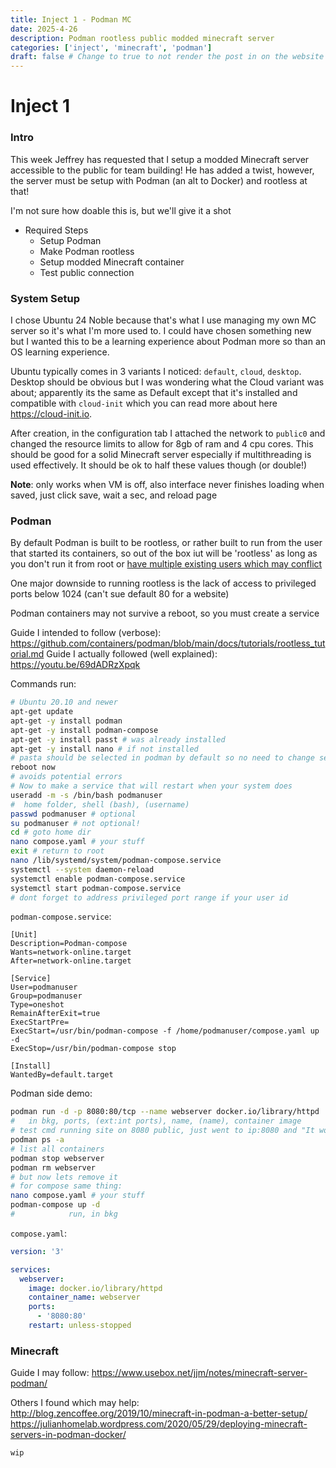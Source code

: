 ```yaml
---
title: Inject 1 - Podman MC
date: 2025-4-26
description: Podman rootless public modded minecraft server
categories: ['inject', 'minecraft', 'podman']
draft: false # Change to true to not render the post in on the website
---
```


# Inject 1

### Intro
This week Jeffrey has requested that I setup a modded Minecraft server accessible to the public for team building! He has added a twist, however, the server must be setup with Podman (an alt to Docker) and rootless at that!

I'm not sure how doable this is, but we'll give it a shot

- Required Steps
    - Setup Podman
    - Make Podman rootless
    - Setup modded Minecraft container
    - Test public connection

### System Setup
I chose Ubuntu 24 Noble because that's what I use managing my own MC server so it's what I'm more used to. I could have chosen something new but I wanted this to be a learning experience about Podman more so than an OS learning experience.

Ubuntu typically comes in 3 variants I noticed: `default`, `cloud`, `desktop`. Desktop should be obvious but I was wondering what the Cloud variant was about; apparently its the same as Default except that it's installed and compatible with `cloud-init` which you can read more about here https://cloud-init.io. 

After creation, in the configuration tab I attached the network to `public0` and changed the resource limits to allow for 8gb of ram and 4 cpu cores. This should be good for a solid Minecraft server especially if multithreading is used effectively. It should be ok to half these values though (or double!)

**Note**: only works when VM is off, also interface never finishes loading when saved, just click save, wait a sec, and reload page

### Podman
By default Podman is built to be rootless, or rather built to run from the user that started its containers, so out of the box iut will be 'rootless' as long as you don't run it from root or [have multiple existing users which may conflict](https://opensource.com/article/19/2/how-does-rootless-podman-work)

One major downside to running rootless is the lack of access to privileged ports below 1024 (can't sue default 80 for a website)

Podman containers may not survive a reboot, so you must create a service

Guide I intended to follow (verbose): https://github.com/containers/podman/blob/main/docs/tutorials/rootless_tutorial.md
Guide I actually followed (well explained): https://youtu.be/69dADRzXpqk

Commands run: 
```bash
# Ubuntu 20.10 and newer
apt-get update
apt-get -y install podman
apt-get -y install podman-compose
apt-get -y install passt # was already installed
apt-get -y install nano # if not installed
# pasta should be selected in podman by default so no need to change settings
reboot now
# avoids potential errors
# Now to make a service that will restart when your system does
useradd -m -s /bin/bash podmanuser
#  home folder, shell (bash), (username)
passwd podmanuser # optional
su podmanuser # not optional!
cd # goto home dir
nano compose.yaml # your stuff
exit # return to root
nano /lib/systemd/system/podman-compose.service
systemctl --system daemon-reload
systemctl enable podman-compose.service
systemctl start podman-compose.service
# dont forget to address privileged port range if your user id 
```

`podman-compose.service`: 
```
[Unit]
Description=Podman-compose
Wants=network-online.target
After=network-online.target

[Service]
User=podmanuser
Group=podmanuser
Type=oneshot
RemainAfterExit=true
ExecStartPre=
ExecStart=/usr/bin/podman-compose -f /home/podmanuser/compose.yaml up -d
ExecStop=/usr/bin/podman-compose stop

[Install]
WantedBy=default.target
```

Podman side demo: 
```bash
podman run -d -p 8080:80/tcp --name webserver docker.io/library/httpd
#   in bkg, ports, (ext:int ports), name, (name), container image
# test cmd running site on 8080 public, just went to ip:8080 and "It works!"
podman ps -a
# list all containers
podman stop webserver
podman rm webserver
# but now lets remove it
# for compose same thing:
nano compose.yaml # your stuff
podman-compose up -d
#            run, in bkg
```

`compose.yaml`: 
```yaml
version: '3'

services:
  webserver:
    image: docker.io/library/httpd
    container_name: webserver
    ports:
      - '8080:80'
    restart: unless-stopped
```

### Minecraft

Guide I may follow: https://www.usebox.net/jjm/notes/minecraft-server-podman/ 

Others I found which may help: http://blog.zencoffee.org/2019/10/minecraft-in-podman-a-better-setup/ https://julianhomelab.wordpress.com/2020/05/29/deploying-minecraft-servers-in-podman-docker/

`wip`